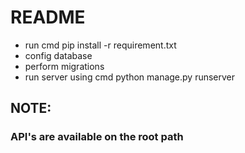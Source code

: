 # README
* run cmd pip install -r requirement.txt 
* config database 
* perform migrations 
* run server using cmd python manage.py runserver 


## NOTE: 
### API's are available on the root path
